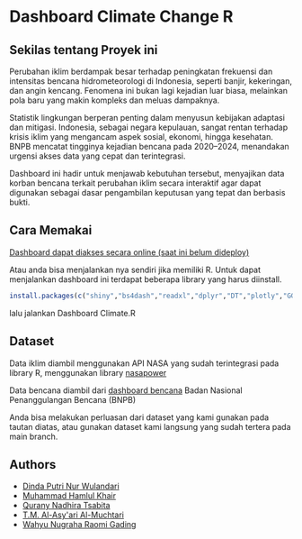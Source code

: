 
# Dashboard Climate Change R

## Sekilas tentang Proyek ini

Perubahan iklim berdampak besar terhadap peningkatan frekuensi dan intensitas bencana hidrometeorologi di Indonesia, seperti banjir, kekeringan, dan angin kencang. Fenomena ini bukan lagi kejadian luar biasa, melainkan pola baru yang makin kompleks dan meluas dampaknya.

Statistik lingkungan berperan penting dalam menyusun kebijakan adaptasi dan mitigasi. Indonesia, sebagai negara kepulauan, sangat rentan terhadap krisis iklim yang mengancam aspek sosial, ekonomi, hingga kesehatan. BNPB mencatat tingginya kejadian bencana pada 2020–2024, menandakan urgensi akses data yang cepat dan terintegrasi.

Dashboard ini hadir untuk menjawab kebutuhan tersebut, menyajikan data korban bencana terkait perubahan iklim secara interaktif agar dapat digunakan sebagai dasar pengambilan keputusan yang tepat dan berbasis bukti.




## Cara Memakai

[Dashboard dapat diakses secara online (saat ini belum dideploy)](linkproject)

Atau anda bisa menjalankan nya sendiri jika memiliki R. Untuk dapat menjalankan dashboard ini terdapat beberapa library yang harus diinstall.

```r
install.packages(c("shiny","bs4dash","readxl","dplyr","DT","plotly","GGally","ggplot2","broom","tidyverse","sf","leaflet","car","lmtest"))
```

lalu jalankan Dashboard Climate.R


## Dataset

Data iklim diambil menggunakan API NASA yang sudah terintegrasi pada library R, menggunakan library [nasapower](https://github.com/ropensci/nasapower)

Data bencana diambil dari [dashboard bencana](https://dibi.bnpb.go.id/superset/dashboard/2/) Badan Nasional Penanggulangan Bencana (BNPB)

Anda bisa melakukan perluasan dari dataset yang kami gunakan pada tautan diatas, atau gunakan dataset kami langsung yang sudah tertera pada main branch.


## Authors

- [Dinda Putri Nur Wulandari](https://www.github.com/octokatherine)
- [Muhammad Hamlul Khair](ss)
- [Qurany Nadhira Tsabita](ss)
- [T.M. Al-Asy'ari Al-Muchtari](ss)
- [Wahyu Nugraha Raomi Gading](ss)

